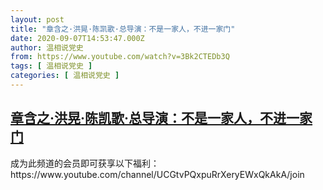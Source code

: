 ```yaml
---
layout: post
title: "章含之·洪晃·陈凯歌·总导演：不是一家人，不进一家门"
date: 2020-09-07T14:53:47.000Z
author: 温相说党史
from: https://www.youtube.com/watch?v=3Bk2CTEDb3Q
tags: [ 温相说党史 ]
categories: [ 温相说党史 ]
---
```

<!--1599490427000-->
[章含之·洪晃·陈凯歌·总导演：不是一家人，不进一家门](https://www.youtube.com/watch?v=3Bk2CTEDb3Q)
------

<div>
成为此频道的会员即可获享以下福利：https://www.youtube.com/channel/UCGtvPQxpuRrXeryEWxQkAkA/join
</div>
